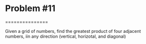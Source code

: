 # Problem #11
===============

Given a grid of numbers, find the greatest product of four adjacent numbers, iin any direction (vertical, horizotal, and diagonal)

